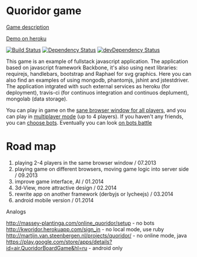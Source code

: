 Quoridor game
========
[Game description](http://en.wikipedia.org/wiki/Quoridor)


[Demo on heroku](http://quoridor-online.herokuapp.com/)

[![Build Status](https://travis-ci.org/imevs/quoridor.png?branch=master)](https://travis-ci.org/imevs/quoridor)
[![Dependency Status](https://david-dm.org/imevs/quoridor.png)](https://david-dm.org/imevs/quoridor)
[![devDependency Status](https://david-dm.org/imevs/quoridor/dev-status.png)](https://david-dm.org/imevs/quoridor#info=devDependencies)


This game is an example of fullstack javascript application. 
The application based on javascript framework Backbone, it's also using next libraries: requirejs, handlebars, bootstrap and Raphael for svg graphics. 
Here you can also find an examples of using mongodb, phantomjs, jshint and jstestdriver.  
The application intgrated with such external services as heroku (for deployment), travis-ci (for continuos integration and continuos deplument), mongolab (data storage).

You can play in game on the [sane browser window for all players](http://quoridor-online.herokuapp.com/playLocal/playersCount/2), and you can play in [multiplayer mode](http://quoridor-online.herokuapp.com/create/playersCount/2) (up to 4 players). If you haven't any friends, you can [choose bots](http://quoridor-online.herokuapp.com/new/playersCount/4). Eventually you can look [on bots battle](http://quoridor-online.herokuapp.com/createGameWithBots/playersCount/2) 

Road map
=

1. playing 2-4 players in the same browser window / 07.2013
2. playing game on different browsers, moving game logic into server side / 09.2013
3. improve game interface, AI / 01.2014
4. 3d-View, more attractive design / 02.2014
5. rewrite app on another framework (derbyjs or lycheejs) / 03.2014
6. android mobile version / 01.2014

Analogs

http://massey-plantinga.com/online_quoridor/setup - no bots
http://kworidor.herokuapp.com/sign_in - no local mode, use ruby
http://martijn.van.steenbergen.nl/projects/quoridor/ - no online mode, java
https://play.google.com/store/apps/details?id=air.QuoridorBoardGame&hl=ru - android only